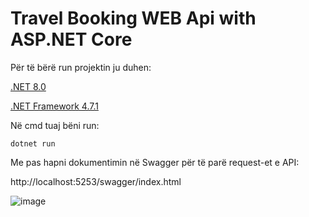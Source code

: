 # Travel Booking WEB Api with ASP.NET Core

Për të bërë run projektin ju duhen:

[.NET 8.0](https://dotnet.microsoft.com/en-us/download/dotnet/8.0)

[.NET Framework 4.7.1](https://dotnet.microsoft.com/en-us/download/dotnet-framework/net471)


Në cmd tuaj bëni run:


```
dotnet run
```

 Me pas hapni dokumentimin në Swagger për të parë request-et e API:
 
 http://localhost:5253/swagger/index.html

![image](https://github.com/arditxhanaj/TravelBooking.API/assets/87133189/88722e6c-1059-4244-ab91-3dc5cd6d8da7)

